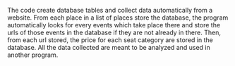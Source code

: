 The code create database tables and collect data automatically from a website.
From each place in a list of places store the database, the program automatically looks for
every events which take place there and store the urls of those events in the database
if they are not already in there.
Then, from each url stored, the price for each seat category are stored in the database.
All the data collected are meant to be analyzed and used in another program.
